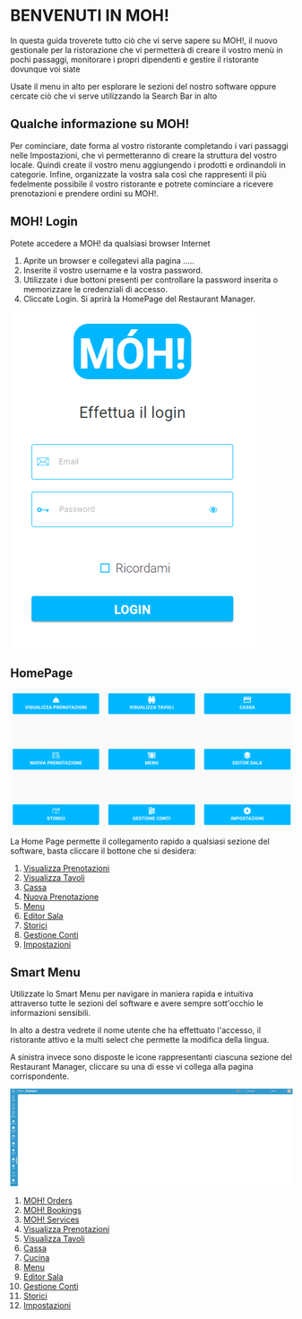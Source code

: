 # BENVENUTI IN MOH!

In questa guida troverete tutto ciò che vi serve sapere su MOH!, il nuovo gestionale per la ristorazione che vi permetterà di creare il vostro menù in pochi passaggi, monitorare i propri dipendenti e gestire il ristorante dovunque voi siate

Usate il menu in alto per esplorare le sezioni del nostro software oppure cercate ciò che vi serve utilizzando la Search Bar in alto

## Qualche informazione su MOH!

Per cominciare, date forma al vostro ristorante completando i vari passaggi nelle Impostazioni, che vi permetteranno di creare la struttura del vostro locale. Quindi create il vostro menu aggiungendo i prodotti e ordinandoli in categorie. Infine, organizzate la vostra sala così che rappresenti il più fedelmente possibile il vostro ristorante e potrete cominciare a ricevere prenotazioni e prendere ordini su MOH!.

## MOH! Login

<div>Potete accedere a MOH! da qualsiasi browser Internet</div>

1. Aprite un browser e collegatevi alla pagina .....
2. Inserite il vostro username e la vostra password.
3. Utilizzate i due bottoni presenti per controllare la password inserita o memorizzare le credenziali di accesso.
4. Cliccate Login. Si aprirà la HomePage del Restaurant Manager.

![Login](assets/img/Login.png#login)

## HomePage

![Homepage](assets/img/Homepage.png#homepage)

La Home Page permette il collegamento rapido a qualsiasi sezione del software, basta cliccare il bottone che si desidera:

1. [Visualizza Prenotazioni](F&B/ViewReservations/viewReservations.md)
2. [Visualizza Tavoli](F&B/ViewTables/viewTables.md)
3. [Cassa](F&B/Cash/cash.md)
4. [Nuova Prenotazione](F&B/Reservations/newReservation.md)
5. [Menu](F&B/Menu/menu.md)
6. [Editor Sala](F&B/EditorSala/aboutEditorSala.md)
7. [Storici](F&B/Registry/tables.md)
8. [Gestione Conti](F&B/BillsManagement/aboutBillsManagement.md)
9. [Impostazioni](F&B/Settings/general.md)

## Smart Menu

Utilizzate lo Smart Menu per navigare in maniera rapida e intuitiva attraverso tutte le sezioni del software e avere sempre sott'occhio le informazioni sensibili.

In alto a destra vedrete il nome utente che ha effettuato l'accesso, il ristorante attivo e la multi select che permette la modifica della lingua.

A sinistra invece sono disposte le icone rappresentanti ciascuna sezione del Restaurant Manager, cliccare su una di esse vi collega alla pagina corrispondente.

![SmartMenu](assets/img/SmartMenu.png#smartmenu)

1. [MOH! Orders](F&B/MOH!Orders/orders.md)
2. [MOH! Bookings](F&B/MOH!Bookings/bookings.md)
3. [MOH! Services](F&B/MOH!Services/services.md)
4. [Visualizza Prenotazioni](F&B/ViewReservations/viewReservations.md)
5. [Visualizza Tavoli](F&B/ViewTables/viewTables.md)
6. [Cassa](F&B/Cash/cash.md)
7. [Cucina](Kitchen/aboutKitchen.md)
8. [Menu](F&B/Menu/menu.md)
9. [Editor Sala](F&B/EditorSala/aboutEditorSala.md)
10. [Gestione Conti](F&B/BillsManagement/aboutBillsManagement.md)
11. [Storici](F&B/Registry/tables.md)
12. [Impostazioni](F&B/Settings/general.md)
